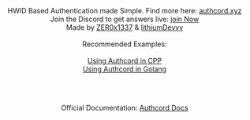 <div align="center">
 HWID Based Authentication made Simple. Find more here: <a href="https://authcord.xyz"> authcord.xyz </a>
</div>
<div align="center">
 Join the Discord to get answers live: <a href="https://discord.com/invite/vQ6US7MGgy">join Now</a>
</div>
<div align="center">
 Made by <a href="https://github.com/Zer0x1337"> ZER0x1337</a> & <a href="https://github.com/lithiumDevvv"> lithiumDevvv</a>
</div>

<br>

<div align="center">
 Recommended Examples:
</div>
<br>
<div align="center">
 <a href="https://github.com/AuthCord/authcord-cpp">Using Authcord in CPP</a>
  <br>
 <a href="https://github.com/AuthCord/authcord-golang">Using Authcord in Golang</a>
</div>

<br><br>

<div align="center">
 Official Documentation: <a href="https://docs.authcord.xyz/">Authcord Docs</a>
</div>

